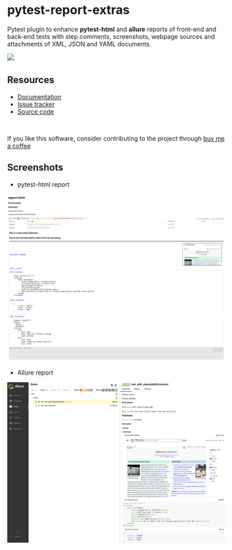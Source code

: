 # pytest-report-extras

Pytest plugin to enhance **pytest-html** and **allure** reports of front-end and back-end tests with step comments, screenshots, webpage sources and attachments of XML, JSON and YAML documents.

![](https://img.shields.io/badge/license-MIT%202.0-blue.svg)

## Resources ##

- [Documentation](https://pytest-report-extras.readthedocs.io/stable/)
- [Issue tracker](https://github.com/harmin-parra/pytest-report-extras/issues)
- [Source code](https://github.com/harmin-parra/pytest-report-extras)

<br/>

If you like this software, consider contributing to the project through [buy me a coffee](https://www.buymeacoffee.com/harmin)

## Screenshots ##

- pytest-html report

![](docs/demo-pytest.png)

- Allure report

![](docs/demo-allure.png)
